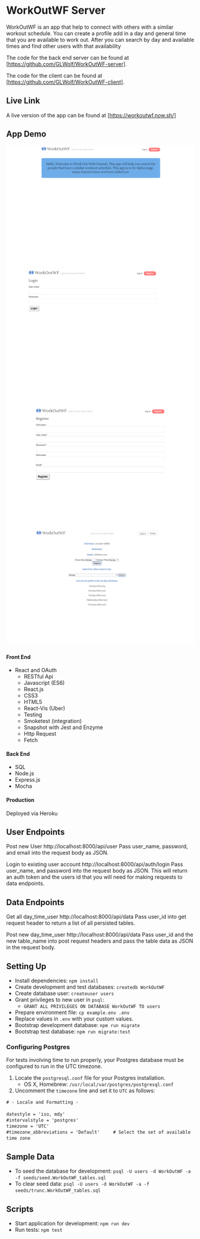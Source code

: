 # WorkOutWF Server
WorkOutWF is an app that help to connect with others with a similar workout schedule. You can create a profile add in a day and general time that you are available to work out. After you can search by day and available times and find other users with that availability 

The code for the back end server can be found at 
[https://github.com/GLWolf/WorkOutWF-server].

The code for the client can be found at 
[https://github.com/GLWolf/WorkOutWF-client].


## Live Link
A live version of the app can be found at [https://workoutwf.now.sh/]

## App Demo

![landing](img/snap7.PNG)
![login](img/snap8.PNG)
![register](img/snap9.PNG)
![profile](img/snap10.PNG)

#### Front End

* React and OAuth
  * RESTful Api
  * Javascript (ES6)
  * React.js 
  * CSS3
  * HTML5
  * React-Vis (Uber)
  * Testing
  * Smoketest (integration)
  * Snapshot with Jest and Enzyme
  * Http Request
  * Fetch


#### Back End

  * SQL
  * Node.js
  * Express.js
  * Mocha

#### Production

Deployed via Heroku

## User Endpoints

Post new User
http://localhost:8000/api/user
Pass user_name, password, and email into the request body as JSON.

Login to existing user account
http://localhost:8000/api/auth/login
Pass user_name, and password into the request body as JSON. This will return an auth token and the users id that you will need for making requests to data endpoints.

## Data Endpoints

Get all day_time_user
http://localhost:8000/api/data
Pass user_id into get request header to return a list of all persisted tables.

Post new day_time_user
http://localhost:8000/api/data
Pass user_id and the new table_name into post request headers and pass the table data as JSON in the request body.

## Setting Up

- Install dependencies: `npm install`
- Create development and test databases: `createdb WorkOutWF`
- Create database user: `createuser users`
- Grant privileges to new user in `psql`:
  - `GRANT ALL PRIVILEGES ON DATABASE WorkOutWF TO users`
- Prepare environment file: `cp example.env .env`
- Replace values in `.env` with your custom values.
- Bootstrap development database: `npm run migrate`
- Bootstrap test database: `npm run migrate:test`

### Configuring Postgres

For tests involving time to run properly, your Postgres database must be configured to run in the UTC timezone.

1. Locate the `postgresql.conf` file for your Postgres installation.
    - OS X, Homebrew: `/usr/local/var/postgres/postgresql.conf`
2. Uncomment the `timezone` line and set it to `UTC` as follows:

```
# - Locale and Formatting -

datestyle = 'iso, mdy'
#intervalstyle = 'postgres'
timezone = 'UTC'
#timezone_abbreviations = 'Default'     # Select the set of available time zone
```

## Sample Data

- To seed the database for development: `psql -U users -d WorkOutWF -a -f seeds/seed.WorkOutWF_tables.sql`
- To clear seed data: `psql -U users -d WorkOutWF -a -f seeds/trunc.WorkOutWF_tables.sql`

## Scripts

- Start application for development: `npm run dev`
- Run tests: `npm test`